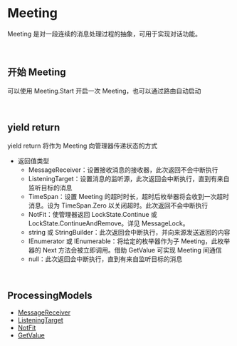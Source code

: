 # Meeting

Meeting 是对一段连续的消息处理过程的抽象，可用于实现对话功能。

<br>

## 开始 Meeting
可以使用 Meeting.Start 开启一次 Meeting，也可以通过路由自动启动

<br>

## yield return
yield return 将作为 Meeting 向管理器传递状态的方式
- 返回值类型
    - MessageReceiver：设置接收消息的接收器，此次返回不会中断执行
    - ListeningTarget：设置消息的监听源，此次返回会中断执行，直到有来自监听目标的消息
    - TimeSpan：设置 Meeting 的超时时长，超时后枚举器将会收到一次超时消息。设为 TimeSpan.Zero 以关闭超时。此次返回不会中断执行
    - NotFit：使管理器返回 LockState.Continue 或 LockState.ContinueAndRemove。详见 MessageLock。
    - string 或 StringBuilder：此次返回会中断执行，并向来源发送返回的内容
    - IEnumerator 或 IEnumerable：将给定的枚举器作为子 Meeting，此枚举器的 Next 方法会被立即调用。借助 GetValue 可实现 Meeting 间通信
    - null：此次返回会中断执行，直到有来自监听目标的消息

<br>

## ProcessingModels
- [MessageReceiver](./MessageReceiver.md)
- [ListeningTarget](./ListeningTarget.md)
- [NotFit](./NotFit.md)
- [GetValue](./GetValue.md)